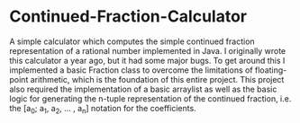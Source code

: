 # Continued-Fraction-Calculator
A simple calculator which computes the simple continued fraction representation of a rational number implemented in Java.
I originally wrote this calculator a year ago, but it had some major bugs. To get around this I implemented a basic Fraction class to overcome the limitations of floating-point arithmetic, which is the foundation of this entire project.
This project also required the implementation of a basic arraylist as well as the basic logic for generating the n-tuple representation of the continued fraction, i.e. the [a<sub>0</sub>; a<sub>1</sub>, a<sub>2</sub>, ... , a<sub>n</sub>] notation for the coefficients.
